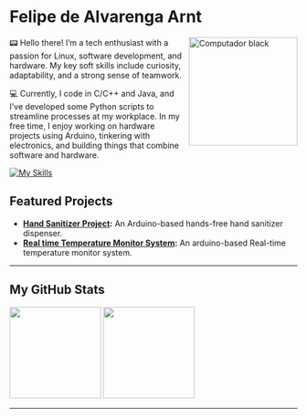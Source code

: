 # Felipe de Alvarenga Arnt
<img src="https://github.com/user-attachments/assets/5c60dfc6-9e99-4d18-968b-80f7d3c163c2" width="190" align="right" alt="Computador black"/> 

<!--<img src="https://your-valid-image-url-here" width="190" align="right" alt="Profile Picture"/>!-->

:pager:  Hello there! I’m a tech enthusiast with a passion for Linux, software development, and hardware. My key soft skills include curiosity, adaptability, and a strong sense of teamwork.

:computer:  Currently, I code in C/C++ and Java, and I’ve developed some Python scripts to streamline processes at my workplace. In my free time, I enjoy working on hardware projects using Arduino, tinkering with electronics, and building things that combine software and hardware.

<!--:arrow_right: Check out my [Arduino projects](https://github.com/FelipeArnt/HandSanitizerProject), where I’ve built a hands-free hand sanitizer dispenser!-->

<p align="left">

[![My Skills](https://skillicons.dev/icons?i=java,c,python,arduino,linux,&theme=dark)](https://skillicons.dev)

</p>

## Featured Projects

- **[Hand Sanitizer Project](https://github.com/FelipeArnt/HandSanitizerProject):** An Arduino-based hands-free hand sanitizer dispenser.
- **[Real time Temperature Monitor System](https://github.com/FelipeArnt/Temperature-Monitoring-System):** An arduino-based Real-time temperature monitor system.
---


## My GitHub Stats

<!--![GitHub stats](https://github-readme-stats.vercel.app/api?username=felipearnt&show_icons=true&theme=transparent)-->
<div align="left">
<img height="160em" src=https://github-readme-stats.vercel.app/api?username=felipearnt&show_icons=true&theme=transparent>
<img height="160em" src=https://github-readme-stats.vercel.app/api/top-langs/?username=felipearnt&theme=transparent&show_icons=true>

---
